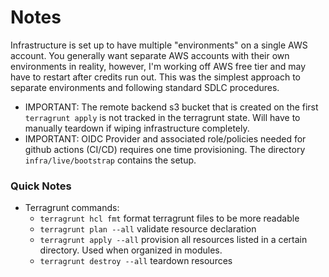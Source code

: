 # Notes

Infrastructure is set up to have multiple "environments" on a single AWS account. You generally want separate AWS accounts with their own environments in reality, however, I'm working off AWS free tier and may have to restart after credits run out. This was the simplest approach to separate environments and following standard SDLC procedures.

* IMPORTANT: The remote backend s3 bucket that is created on the first `terragrunt apply` is not tracked in the terragrunt state. Will have to manually teardown if wiping infrastructure completely.
* IMPORTANT: OIDC Provider and associated role/policies needed for github actions (CI/CD) requires one time provisioning. The directory `infra/live/bootstrap` contains the setup.

### Quick Notes
* Terragrunt commands:
    * `terragrunt hcl fmt` format terragrunt files to be more readable
    * `terragrunt plan --all` validate resource declaration
    * `terragrunt apply --all` provision all resources listed in a certain directory. Used when organized in modules.
    * `terragrunt destroy --all` teardown resources

